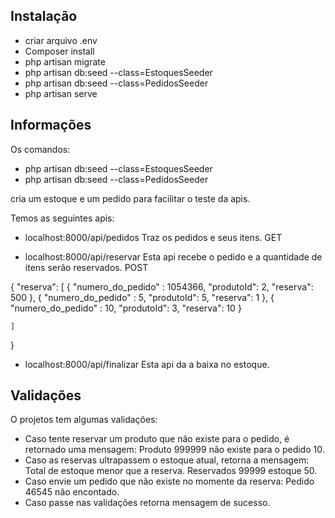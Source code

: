 ## Instalação

- criar arquivo .env
- Composer install
- php artisan migrate
- php artisan db:seed --class=EstoquesSeeder
- php artisan db:seed --class=PedidosSeeder
- php artisan serve

## Informações
Os comandos:

- php artisan db:seed --class=EstoquesSeeder
- php artisan db:seed --class=PedidosSeeder

cria um estoque e um pedido para facilitar o teste da apis.

Temos as seguintes apis: 
- localhost:8000/api/pedidos
Traz os pedidos e seus itens. GET

- localhost:8000/api/reservar
Esta api recebe o pedido e a quantidade de itens serão reservados. POST

{
	"reserva":
	[
		{
		"numero_do_pedido" : 1054366,
		"produtoId": 2,
		"reserva": 500
		},
		{
		"numero_do_pedido" : 5,
		"produtoId": 5,
		"reserva": 1
		},
				{
		"numero_do_pedido" : 10,
		"produtoId": 3,
		"reserva": 10
		}

	]
}

- localhost:8000/api/finalizar
Esta api da a baixa no estoque.


## Validações

O projetos tem algumas validações:

- Caso tente reservar um produto que não existe para o pedido, é retornado uma mensagem: Produto 999999 não existe para o pedido 10.
- Caso as reservas ultrapassem o estoque atual, retorna a mensagem: Total de estoque menor que a reserva. Reservados 99999 estoque 50.
- Caso envie um pedido que não existe no momente da reserva: Pedido 46545 não encontado.
- Caso passe nas validações retorna mensagem de sucesso.

